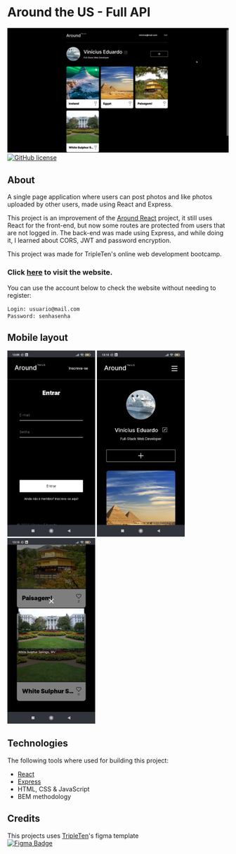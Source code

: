 # Around the US - Full API

![Front page image](./assets/img/frontpage.png)  
[![GitHub license](https://img.shields.io/github/license/Naereen/StrapDown.js.svg)](./LICENSE)

## About

A single page application where users can post photos and like photos uploaded by other users, made using React and Express.

This project is an improvement of the [Around React](https://github.com/anynoise00/around-react) project, it still uses React for the front-end, but now some routes are protected from users that are not logged in. The back-end was made using Express, and while doing it, I learned about CORS, JWT and password encryption.

This project was made for TripleTen's online web development bootcamp.

### Click [here](https://aroundtheus.anynoise.dev/) to visit the website.

You can use the account below to check the website without needing to register:
```
Login: usuario@mail.com
Password: senhasenha
```

## Mobile layout

<img src="./assets/img/mobile-1.jpg" width="200" alt="Mobile image 1"> <img src="./assets/img/mobile-2.jpg" width="200" alt="Mobile image 2"> <img src="./assets/img/mobile-3.jpg" width="200" alt="Mobile image 2">

## Technologies

The following tools where used for building this project:

- [React](https://reactjs.org/)
- [Express](https://expressjs.com/)
- HTML, CSS & JavaScript
- BEM methodology

## Credits

This projects uses [TripleTen](https://tripleten.com/)'s figma template  
[![Figma Badge](https://img.shields.io/badge/Figma-F24E1E?style=for-the-badge&logo=figma&logoColor=white)](<https://www.figma.com/file/HyMToCsnGeUL35awWZJHz6/WEB.-Sprint-4.-Around-The-U.S.-desktop-%2B-mobile-pt-(Copy)?type=design&node-id=0-1&mode=design&t=ClOh3EiGpuWKWXEn-0>)

